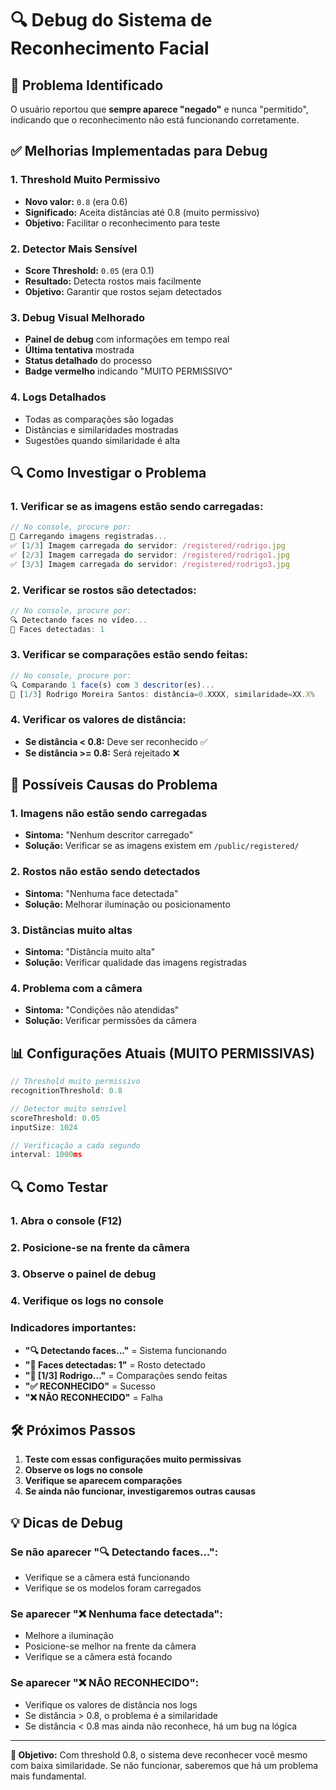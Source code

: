 # 🔍 Debug do Sistema de Reconhecimento Facial

## 🚨 Problema Identificado

O usuário reportou que **sempre aparece "negado"** e nunca "permitido", indicando que o reconhecimento não está funcionando corretamente.

## ✅ Melhorias Implementadas para Debug

### 1. **Threshold Muito Permissivo**

- **Novo valor:** `0.8` (era 0.6)
- **Significado:** Aceita distâncias até 0.8 (muito permissivo)
- **Objetivo:** Facilitar o reconhecimento para teste

### 2. **Detector Mais Sensível**

- **Score Threshold:** `0.05` (era 0.1)
- **Resultado:** Detecta rostos mais facilmente
- **Objetivo:** Garantir que rostos sejam detectados

### 3. **Debug Visual Melhorado**

- **Painel de debug** com informações em tempo real
- **Última tentativa** mostrada
- **Status detalhado** do processo
- **Badge vermelho** indicando "MUITO PERMISSIVO"

### 4. **Logs Detalhados**

- Todas as comparações são logadas
- Distâncias e similaridades mostradas
- Sugestões quando similaridade é alta

## 🔍 Como Investigar o Problema

### 1. **Verificar se as imagens estão sendo carregadas:**

```javascript
// No console, procure por:
🔄 Carregando imagens registradas...
✅ [1/3] Imagem carregada do servidor: /registered/rodrigo.jpg
✅ [2/3] Imagem carregada do servidor: /registered/rodrigo1.jpg
✅ [3/3] Imagem carregada do servidor: /registered/rodrigo3.jpg
```

### 2. **Verificar se rostos são detectados:**

```javascript
// No console, procure por:
🔍 Detectando faces no vídeo...
👤 Faces detectadas: 1
```

### 3. **Verificar se comparações estão sendo feitas:**

```javascript
// No console, procure por:
🔍 Comparando 1 face(s) com 3 descritor(es)...
📏 [1/3] Rodrigo Moreira Santos: distância=0.XXXX, similaridade=XX.X%
```

### 4. **Verificar os valores de distância:**

- **Se distância < 0.8:** Deve ser reconhecido ✅
- **Se distância >= 0.8:** Será rejeitado ❌

## 🎯 Possíveis Causas do Problema

### 1. **Imagens não estão sendo carregadas**

- **Sintoma:** "Nenhum descritor carregado"
- **Solução:** Verificar se as imagens existem em `/public/registered/`

### 2. **Rostos não estão sendo detectados**

- **Sintoma:** "Nenhuma face detectada"
- **Solução:** Melhorar iluminação ou posicionamento

### 3. **Distâncias muito altas**

- **Sintoma:** "Distância muito alta"
- **Solução:** Verificar qualidade das imagens registradas

### 4. **Problema com a câmera**

- **Sintoma:** "Condições não atendidas"
- **Solução:** Verificar permissões da câmera

## 📊 Configurações Atuais (MUITO PERMISSIVAS)

```javascript
// Threshold muito permissivo
recognitionThreshold: 0.8

// Detector muito sensível
scoreThreshold: 0.05
inputSize: 1024

// Verificação a cada segundo
interval: 1000ms
```

## 🔍 Como Testar

### 1. **Abra o console** (F12)

### 2. **Posicione-se na frente da câmera**

### 3. **Observe o painel de debug**

### 4. **Verifique os logs no console**

### **Indicadores importantes:**

- **"🔍 Detectando faces..."** = Sistema funcionando
- **"👤 Faces detectadas: 1"** = Rosto detectado
- **"📏 [1/3] Rodrigo..."** = Comparações sendo feitas
- **"✅ RECONHECIDO"** = Sucesso
- **"❌ NÃO RECONHECIDO"** = Falha

## 🛠️ Próximos Passos

1. **Teste com essas configurações muito permissivas**
2. **Observe os logs no console**
3. **Verifique se aparecem comparações**
4. **Se ainda não funcionar, investigaremos outras causas**

## 💡 Dicas de Debug

### **Se não aparecer "🔍 Detectando faces...":**

- Verifique se a câmera está funcionando
- Verifique se os modelos foram carregados

### **Se aparecer "❌ Nenhuma face detectada":**

- Melhore a iluminação
- Posicione-se melhor na frente da câmera
- Verifique se a câmera está focando

### **Se aparecer "❌ NÃO RECONHECIDO":**

- Verifique os valores de distância nos logs
- Se distância > 0.8, o problema é a similaridade
- Se distância < 0.8 mas ainda não reconhece, há um bug na lógica

---

**🎯 Objetivo:** Com threshold 0.8, o sistema deve reconhecer você mesmo com baixa similaridade. Se não funcionar, saberemos que há um problema mais fundamental.
